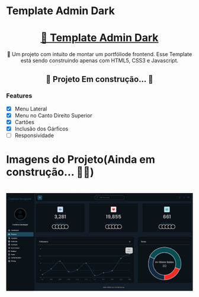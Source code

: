 # Template Admin Dark

<h1 align="center">
    <a href="">🔗 Template Admin Dark</a>
</h1>
<p align="center">🚀 Um projeto com intuito de montar um portfóliode frontend. Esse Template está sendo construindo apenas com HTML5, CSS3 e Javascript.</p>

<h2 align="center"> 
	🚧  Projeto Em construção...  🚧
</h2>


### Features

- [x] Menu Lateral
- [x] Menu no Canto Direito Superior
- [x] Cartões
- [x] Inclusão dos Gárficos
- [ ] Responsividade

# Imagens do Projeto(Ainda em construção... 🚧🚧)

<h1 align="center">
  <img alt="Imgem 1 do Template Admin" title="#ImgemInicialTemplateAdmin" src="imgReadme/img1.png" />
</h1>